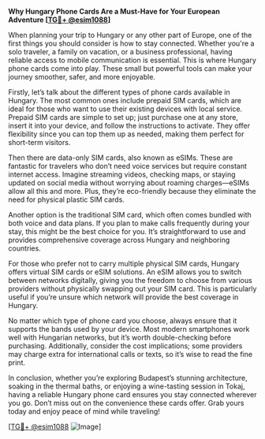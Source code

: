 **Why Hungary Phone Cards Are a Must-Have for Your European Adventure [[TG💪+ @esim1088](https://t.me/s/esim1088)]**

When planning your trip to Hungary or any other part of Europe, one of the first things you should consider is how to stay connected. Whether you're a solo traveler, a family on vacation, or a business professional, having reliable access to mobile communication is essential. This is where Hungary phone cards come into play. These small but powerful tools can make your journey smoother, safer, and more enjoyable.

Firstly, let’s talk about the different types of phone cards available in Hungary. The most common ones include prepaid SIM cards, which are ideal for those who want to use their existing devices with local service. Prepaid SIM cards are simple to set up; just purchase one at any store, insert it into your device, and follow the instructions to activate. They offer flexibility since you can top them up as needed, making them perfect for short-term visitors. 

Then there are data-only SIM cards, also known as eSIMs. These are fantastic for travelers who don’t need voice services but require constant internet access. Imagine streaming videos, checking maps, or staying updated on social media without worrying about roaming charges—eSIMs allow all this and more. Plus, they’re eco-friendly because they eliminate the need for physical plastic SIM cards.

Another option is the traditional SIM card, which often comes bundled with both voice and data plans. If you plan to make calls frequently during your stay, this might be the best choice for you. It’s straightforward to use and provides comprehensive coverage across Hungary and neighboring countries.

For those who prefer not to carry multiple physical SIM cards, Hungary offers virtual SIM cards or eSIM solutions. An eSIM allows you to switch between networks digitally, giving you the freedom to choose from various providers without physically swapping out your SIM card. This is particularly useful if you’re unsure which network will provide the best coverage in Hungary.

No matter which type of phone card you choose, always ensure that it supports the bands used by your device. Most modern smartphones work well with Hungarian networks, but it’s worth double-checking before purchasing. Additionally, consider the cost implications; some providers may charge extra for international calls or texts, so it’s wise to read the fine print.

In conclusion, whether you’re exploring Budapest’s stunning architecture, soaking in the thermal baths, or enjoying a wine-tasting session in Tokaj, having a reliable Hungary phone card ensures you stay connected wherever you go. Don’t miss out on the convenience these cards offer. Grab yours today and enjoy peace of mind while traveling! 

[[TG💪+ @esim1088](https://t.me/s/esim1088) ![Image](https://i.postimg.cc/Y0z9fWf4/image.png)]
